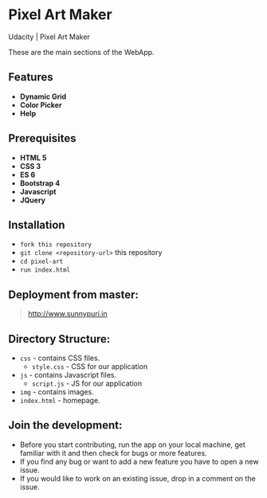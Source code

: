 # Pixel Art Maker
Udacity | Pixel Art Maker

These are the main sections of the WebApp.

## Features

* **Dynamic Grid**
* **Color Picker**
* **Help**

## Prerequisites

* **HTML 5**
* **CSS 3**
* **ES 6**
* **Bootstrap 4**
* **Javascript**
* **JQuery**

## Installation

* `fork this repository`
* `git clone <repository-url>` this repository
* `cd pixel-art`
* `run index.html`

## Deployment from master:
>   http://www.sunnypuri.in

## Directory Structure:

- `css` - contains CSS files.
  - `style.css` - CSS for our application
- `js` - contains Javascript files.
  - `script.js` - JS for our application
- `img` - contains images.
- `index.html` - homepage.


## Join the development:

* Before you start contributing, run the app on your local machine, get familiar with it and then check for bugs 
or more features.
* If you find any bug or want to add a new feature you have to open a new issue.
* If you would like to work on an existing issue, drop in a comment on the issue.

